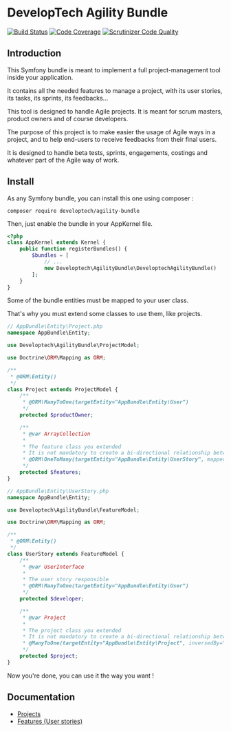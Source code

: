DevelopTech Agility Bundle
==========================

[![Build Status](https://scrutinizer-ci.com/g/DevelopTech/AgilityBundle/badges/build.png?b=master)](https://scrutinizer-ci.com/g/DevelopTech/AgilityBundle/build-status/master)
[![Code Coverage](https://scrutinizer-ci.com/g/DevelopTech/AgilityBundle/badges/coverage.png?b=master)](https://scrutinizer-ci.com/g/DevelopTech/AgilityBundle/?branch=master)
[![Scrutinizer Code Quality](https://scrutinizer-ci.com/g/DevelopTech/AgilityBundle/badges/quality-score.png?b=master)](https://scrutinizer-ci.com/g/DevelopTech/AgilityBundle/?branch=master)

Introduction
------------

This Symfony bundle is meant to implement a full project-management tool inside your application.

It contains all the needed features to manage a project, with its user stories, its tasks, its sprints, its feedbacks...

This tool is designed to handle Agile projects. It is meant for scrum masters, product owners and of course developers.

The purpose of this project is to make easier the usage of Agile ways in a project, and to help end-users to receive feedbacks from their final users.

It is designed to handle beta tests, sprints, engagements, costings and whatever part of the Agile way of work.

Install
-------

As any Symfony bundle, you can install this one using composer :

```
composer require developtech/agility-bundle
```

Then, just enable the bundle in your AppKernel file.

```php
<?php
class AppKernel extends Kernel {
    public function registerBundles() {
        $bundles = [
            // ...
            new Developtech\AgilityBundle\DeveloptechAgilityBundle()
        ];
    }
}
```

Some of the bundle entities must be mapped to your user class.

That's why you must extend some classes to use them, like projects.

```php
// AppBundle\Entity\Project.php
namespace AppBundle\Entity;

use Developtech\AgilityBundle\ProjectModel;

use Doctrine\ORM\Mapping as ORM;

/**
 * @ORM\Entity()
 */
class Project extends ProjectModel {
    /**
     * @ORM\ManyToOne(targetEntity="AppBundle\Entity\User")
     */
    protected $productOwner;

    /**
     * @var ArrayCollection
     *
     * The feature class you extended
     * It is not mandatory to create a bi-directional relationship between projects and features
     * @ORM\OneToMany(targetEntity="AppBundle\Entity\UserStory", mappedBy="project")
     */
    protected $features;
}

```

```php
// AppBundle\Entity\UserStory.php
namespace AppBundle\Entity;

use Developtech\AgilityBundle\FeatureModel;

use Doctrine\ORM\Mapping as ORM;

/**
 * @ORM\Entity()
 */
class UserStory extends FeatureModel {
    /**
     * @var UserInterface
     *
     * The user story responsible
     * @ORM\ManyToOne(targetEntity="AppBundle\Entity\User")
     */
    protected $developer;

    /**
     * @var Project
     *
     * The project class you extended
     * It is not mandatory to create a bi-directional relationship between projects and features
     * @ManyToOne(targetEntity="AppBundle\Entity\Project", inversedBy="features")
     */
    protected $project;
}

```

Now you're done, you can use it the way you want !

Documentation
-------------

* [Projects](Resources/doc/projects.md)
* [Features (User stories)](Resources/doc/features.md)
